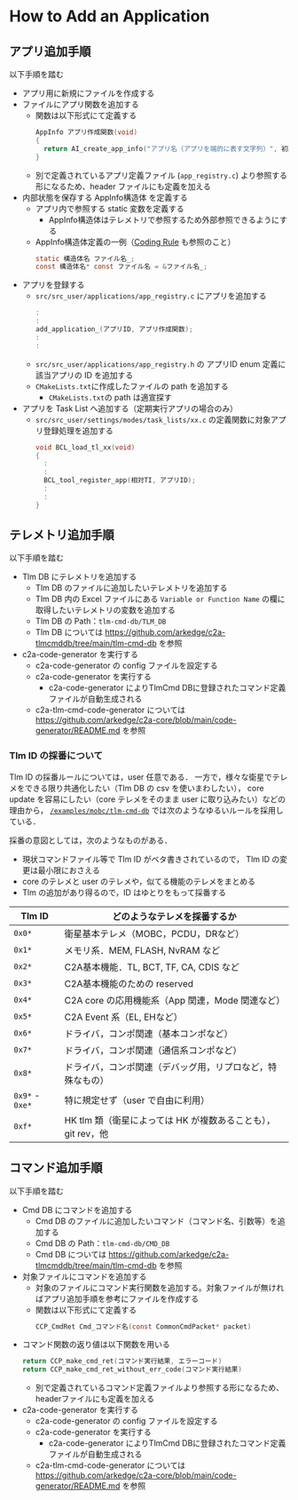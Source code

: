 #  How to Add an Application

## アプリ追加手順
以下手順を踏む

- アプリ用に新規にファイルを作成する
- ファイルにアプリ関数を追加する
  - 関数は以下形式にて定義する
    ```c
    AppInfo アプリ作成関数(void)
    {
      return AI_create_app_info("アプリ名（アプリを端的に表す文字列）", 初期化関数, 実行関数（エントリーポイント）);
    }
    ```
  - 別で定義されているアプリ定義ファイル (`app_registry.c`) より参照する形になるため、header ファイルにも定義を加える
- 内部状態を保存する AppInfo構造体 を定義する
    - アプリ内で参照する static 変数を定義する
      - AppInfo構造体はテレメトリで参照するため外部参照できるようにする
    - AppInfo構造体定義の一例（[Coding Rule](../general/coding_rule.md) も参照のこと）
      ```c
      static 構造体名 ファイル名_;
      const 構造体名* const ファイル名 = &ファイル名_;
      ```
- アプリを登録する
    - `src/src_user/applications/app_registry.c` にアプリを追加する
      ```c
      :
      :
      add_application_(アプリID, アプリ作成関数);
      :
      :
      ```
    - `src/src_user/applications/app_registry.h` の アプリID enum 定義に該当アプリの ID を追加する
    - `CMakeLists.txt`に作成したファイルの path を追加する
        - `CMakeLists.txt`の path は適宣探す
- アプリを Task List へ追加する（定期実行アプリの場合のみ）
    - `src/src_user/settings/modes/task_lists/xx.c` の定義関数に対象アプリ登録処理を追加する
      ```c
      void BCL_load_tl_xx(void)
      {
        :
        :
        BCL_tool_register_app(相対TI, アプリID);
        :
        :
      }
      ```


## テレメトリ追加手順
以下手順を踏む

- Tlm DB にテレメトリを追加する
    - Tlm DB のファイルに追加したいテレメトリを追加する
    - Tlm DB 内の Excel ファイルにある `Variable or Function Name` の欄に取得したいテレメトリの変数を追加する
    - Tlm DB の Path：`tlm-cmd-db/TLM_DB`
     - Tlm DB については https://github.com/arkedge/c2a-tlmcmddb/tree/main/tlm-cmd-db を参照
- c2a-code-generator を実行する
    - c2a-code-generator の config ファイルを設定する
    - c2a-code-generator を実行する
      - c2a-code-generator によりTlmCmd DBに登録されたコマンド定義ファイルが自動生成される
    - c2a-tlm-cmd-code-generator については https://github.com/arkedge/c2a-core/blob/main/code-generator/README.md を参照


### Tlm ID の採番について
Tlm ID の採番ルールについては，user 任意である．
一方で，様々な衛星でテレメをできる限り共通化したい（Tlm DB の csv を使いまわしたい）， core update を容易にしたい（core テレメをそのまま user に取り込みたい）などの理由から， [`/examples/mobc/tlm-cmd-db`](/examples/mobc/tlm-cmd-db) では次のようなゆるいルールを採用している．

採番の意図としては，次のようなものがある．
- 現状コマンドファイル等で Tlm ID がベタ書きされているので， Tlm ID の変更は最小限におさえる
- core のテレメと user のテレメや，似てる機能のテレメをまとめる
- Tlm の追加があり得るので，ID はゆとりをもって採番する

| Tlm ID | どのようなテレメを採番するか |
| -- | -- |
| `0x0*`  |  衛星基本テレメ（MOBC，PCDU，DRなど） |
| `0x1*`  |  メモリ系．MEM, FLASH, NvRAM など |
| `0x2*`  |  C2A基本機能．TL, BCT, TF, CA, CDIS など |
| `0x3*`  |  C2A基本機能のための reserved |
| `0x4*`  |  C2A core の応用機能系（App 関連，Mode 関連など） |
| `0x5*`  |  C2A Event 系（EL, EHなど） |
| `0x6*`  |  ドライバ，コンポ関連（基本コンポなど） |
| `0x7*`  |  ドライバ，コンポ関連（通信系コンポなど） |
| `0x8*`  |  ドライバ，コンポ関連（デバッグ用，リプロなど，特殊なもの） |
| `0x9*` - `0xe*` | 特に規定せず（user で自由に利用） |
| `0xf*`  |  HK tlm 類（衛星によっては HK が複数あることも）， git rev，他 |


## コマンド追加手順
以下手順を踏む

- Cmd DB にコマンドを追加する
    - Cmd DB のファイルに追加したいコマンド（コマンド名、引数等）を追加する
    - Cmd DB の Path：`tlm-cmd-db/CMD_DB`
     - Cmd DB については https://github.com/arkedge/c2a-tlmcmddb/tree/main/tlm-cmd-db を参照
- 対象ファイルにコマンドを追加する
  - 対象のファイルにコマンド実行関数を追加する。対象ファイルが無ければアプリ追加手順を参考にファイルを作成する
  - 関数は以下形式にて定義する
    ```c
    CCP_CmdRet Cmd_コマンド名(const CommonCmdPacket* packet)
    ```
- コマンド関数の返り値は以下関数を用いる
  ```c
  return CCP_make_cmd_ret(コマンド実行結果, エラーコード)
  return CCP_make_cmd_ret_without_err_code(コマンド実行結果)
  ```
  - 別で定義されているコマンド定義ファイルより参照する形になるため、headerファイルにも定義を加える
- c2a-code-generator を実行する
    - c2a-code-generator の config ファイルを設定する
    - c2a-code-generator を実行する
      - c2a-code-generator によりTlmCmd DBに登録されたコマンド定義ファイルが自動生成される
    - c2a-tlm-cmd-code-generator については https://github.com/arkedge/c2a-core/blob/main/code-generator/README.md を参照
